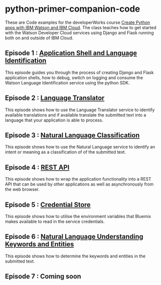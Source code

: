# python-primer-companion-code
These are Code examples for the developerWorks course [Create Python apps with IBM Watson and IBM Cloud](https://developer.ibm.com/courses/all/create-python-apps-ibm-watson-ibm-bluemix/). The class teaches
how to get started with the Watson Developer Cloud services using Django and Flask running both on and outside
of IBM Cloud.

## Episode 1 : [Application Shell and Language Identification](/episode-1/README.md)
This episode guides you through the process of creating Django and Flask application shells, how to debug,
switch on logging and consume the Watson Language Identification service using the python SDK.

## Episode 2 : [Language Translator](/episode-2/README.md)
This episode shows how to use the Language Translator service to identify available translations and if available
translate the submitted text into a language that your application is able to process.

## Episode 3 : [Natural Language Classification](/episode-3/README.md)
This episode shows how to use the Natural Language service to identify an intent or meaning as a classification of
of the submitted text.

## Episode 4 : [REST API](/episode-4/README.md)
This episode shows how to wrap the application functionality into a REST API that can be used by other applications
as well as asynchronously from the web browser.

## Episode 5 : [Credential Store](/episode-5/README.md)
This episode shows how to utilise the environment variables that Bluemix makes available to read in the service
credentials.

## Episode 6 : [Natural Language Understanding Keywords and Entities](/episode-6/README.md)
This episode shows how to determine the keywords and entities in the submitted text.

## Episode 7 : Coming soon
